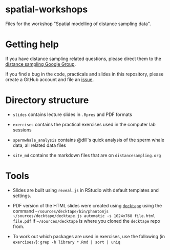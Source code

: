 spatial-workshops
=================

Files for the workshop "Spatial modelling of distance sampling data".

# Getting help

If you have distance sampling related questions, please direct them to the [distance sampling Google Group](https://groups.google.com/forum/#!forum/distance-sampling).

If you find a bug in the code, practicals and slides in this repository, please create a GitHub account and file an [issue](https://github.com/DistanceDevelopment/spatial-workshops/issues).

# Directory structure

- `slides` contains lecture slides in `.Rpres` and PDF formats
* `exercises` contains the practical exercises used in the computer lab sessions
- `spermwhale_analysis` contains @dill's quick analysis of the sperm whale data, all related data files
* `site_md` contains the markdown files that are on `distancesampling.org`


# Tools

* Slides are built using `reveal.js` in RStudio with default templates and settings.
- PDF version of the HTML slides were created using [`decktape`](https://github.com/astefanutti/decktape) using the command `~/sources/decktape/bin/phantomjs ~/sources/decktape/decktape.js automatic -s 1024x768 file.html file.pdf` if `~/sources/decktape` is where you cloned the `decktape` repo from.
* To work out which packages are used in exercises, use the following (in `exercises/`): `grep -h library *.Rmd | sort | uniq`

